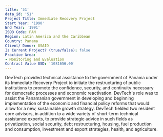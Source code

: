 ```yaml
---
title: '51'
data_id: '51'
Project Title: Immediate Recovery Project
Start Year: '1990'
End Year: '1991'
ISO3 Code: PAN
Region: Latin America and the Caribbean
Country: Panama
Client/ Donor: USAID
Is Current Project? (true/false): false
Practice Area:
- Monitoring and Evaluation
Contract Value USD: '1081656.00'
---
```


DevTech provided technical assistance to the government of Panama under its Immediate Recovery Project to initiate the restructuring of public institutions to promote the confidence, security, and continuity necessary for democratic processes and economic reactivation. DevTech's role was to assist the Panamanian government in developing and beginning implementation of the economic and financial policy reforms that would allow for a new, sustainable growth strategy. DevTech fielded two resident core advisors, in addition to a wide variety of short-term technical assistance experts, to provide strategic advice in such fields as privatization, social security, debt restructuring, housing, fuel production and consumption, investment and export strategies, health, and agriculture.